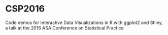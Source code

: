 # CSP2016
Code demos for Interactive Data Visualizations in R with ggplot2 and Shiny, a talk at the 2016 ASA Conference on Statistical Practice
